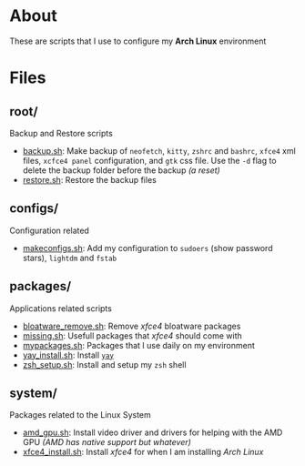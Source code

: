 # About
These are scripts that I use to configure my **Arch Linux** environment

# Files
## root/
Backup and Restore scripts

- [backup.sh](backup.sh): Make backup of `neofetch`, `kitty`, `zshrc` and `bashrc`, `xfce4` xml files, `xcfce4 panel` configuration, and `gtk` css file. Use the `-d` flag to delete the backup folder before the backup *(a reset)*
- [restore.sh](restore.sh): Restore the backup files

## configs/
Configuration related

- [makeconfigs.sh](configs/makeconfigs.sh): Add my configuration to `sudoers` (show password stars), `lightdm` and `fstab`

## packages/
Applications related scripts

- [bloatware_remove.sh](packages/blotware_remove.sh): Remove *xfce4* bloatware packages
- [missing.sh](packages/missing.sh): Usefull packages that *xfce4* should come with
- [mypackages.sh](packages/mypackages.sh): Packages that I use daily on my environment
- [yay_install.sh](packages/yay_install.sh): Install [`yay`](https://github.com/Jguer/yay)
- [zsh_setup.sh](packages/zsh_setup.sh): Install and setup my `zsh` shell

## system/
Packages related to the Linux System

- [amd_gpu.sh](system/amd_gpu.sh): Install video driver and drivers for helping with the AMD GPU *(AMD has native support but whatever)*
- [xfce4_install.sh](system/xfce4_install.sh): Install *xfce4* for when I am installing *Arch Linux*


